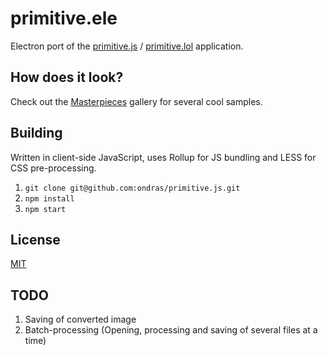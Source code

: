 # primitive.ele
Electron port of the [primitive.js](https://github.com/ondras/primitive.js) / [primitive.lol](http://primitive.lol/) application.

## How does it look?

Check out the [Masterpieces](https://cielitolindo.de/albums/masterpieces/) gallery for several cool samples.

## Building

Written in client-side JavaScript, uses Rollup for JS bundling and LESS for CSS pre-processing.

  1. `git clone git@github.com:ondras/primitive.js.git`
  1. `npm install`
  1. `npm start`

## License

[MIT](LICENSE)

## TODO

   1. Saving of converted image
   1. Batch-processing (Opening, processing and saving of several files at a time)

